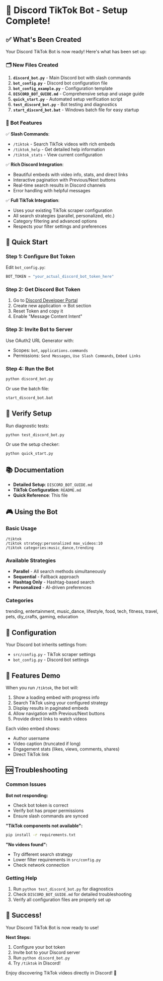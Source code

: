# 🤖 Discord TikTok Bot - Setup Complete!

## ✅ What's Been Created

Your Discord TikTok Bot is now ready! Here's what has been set up:

### 🗂️ New Files Created

1. **`discord_bot.py`** - Main Discord bot with slash commands
2. **`bot_config.py`** - Discord bot configuration file  
3. **`bot_config_example.py`** - Configuration template
4. **`DISCORD_BOT_GUIDE.md`** - Comprehensive setup and usage guide
5. **`quick_start.py`** - Automated setup verification script
6. **`test_discord_bot.py`** - Bot testing and diagnostics
7. **`start_discord_bot.bat`** - Windows batch file for easy startup

### 🎯 Bot Features

✅ **Slash Commands**:
- `/tiktok` - Search TikTok videos with rich embeds
- `/tiktok_help` - Get detailed help information  
- `/tiktok_stats` - View current configuration

✅ **Rich Discord Integration**:
- Beautiful embeds with video info, stats, and direct links
- Interactive pagination with Previous/Next buttons
- Real-time search results in Discord channels
- Error handling with helpful messages

✅ **Full TikTok Integration**:
- Uses your existing TikTok scraper configuration
- All search strategies (parallel, personalized, etc.)
- Category filtering and advanced options
- Respects your filter settings and preferences

## 🚀 Quick Start

### Step 1: Configure Bot Token
Edit `bot_config.py`:
```python
BOT_TOKEN = "your_actual_discord_bot_token_here"
```

### Step 2: Get Discord Bot Token
1. Go to [Discord Developer Portal](https://discord.com/developers/applications)
2. Create new application → Bot section
3. Reset Token and copy it
4. Enable "Message Content Intent"

### Step 3: Invite Bot to Server
Use OAuth2 URL Generator with:
- Scopes: `bot`, `applications.commands`
- Permissions: `Send Messages`, `Use Slash Commands`, `Embed Links`

### Step 4: Run the Bot
```bash
python discord_bot.py
```

Or use the batch file:
```bash
start_discord_bot.bat
```

## 🧪 Verify Setup

Run diagnostic tests:
```bash
python test_discord_bot.py
```

Or use the setup checker:
```bash
python quick_start.py
```

## 📚 Documentation

- **Detailed Setup**: `DISCORD_BOT_GUIDE.md`
- **TikTok Configuration**: `README.md`
- **Quick Reference**: This file

## 🎮 Using the Bot

### Basic Usage
```
/tiktok
/tiktok strategy:personalized max_videos:10
/tiktok categories:music_dance,trending
```

### Available Strategies
- **Parallel** - All search methods simultaneously
- **Sequential** - Fallback approach
- **Hashtag Only** - Hashtag-based search
- **Personalized** - AI-driven preferences

### Categories
trending, entertainment, music_dance, lifestyle, food, tech, fitness, travel, pets, diy_crafts, gaming, education

## 🔧 Configuration

Your Discord bot inherits settings from:
- `src/config.py` - TikTok scraper settings
- `bot_config.py` - Discord bot settings

## 🎨 Features Demo

When you run `/tiktok`, the bot will:
1. Show a loading embed with progress info
2. Search TikTok using your configured strategy
3. Display results in paginated embeds
4. Allow navigation with Previous/Next buttons
5. Provide direct links to watch videos

Each video embed shows:
- Author username
- Video caption (truncated if long)
- Engagement stats (likes, views, comments, shares)
- Direct TikTok link

## 🆘 Troubleshooting

### Common Issues

**Bot not responding:**
- Check bot token is correct
- Verify bot has proper permissions
- Ensure slash commands are synced

**"TikTok components not available":**
```bash
pip install -r requirements.txt
```

**"No videos found":**
- Try different search strategy
- Lower filter requirements in `src/config.py`
- Check network connection

### Getting Help
1. Run `python test_discord_bot.py` for diagnostics
2. Check `DISCORD_BOT_GUIDE.md` for detailed troubleshooting
3. Verify all configuration files are properly set up

## 🎉 Success!

Your Discord TikTok Bot is now ready to use! 

**Next Steps:**
1. Configure your bot token
2. Invite bot to your Discord server  
3. Run `python discord_bot.py`
4. Try `/tiktok` in Discord!

Enjoy discovering TikTok videos directly in Discord! 🎵
